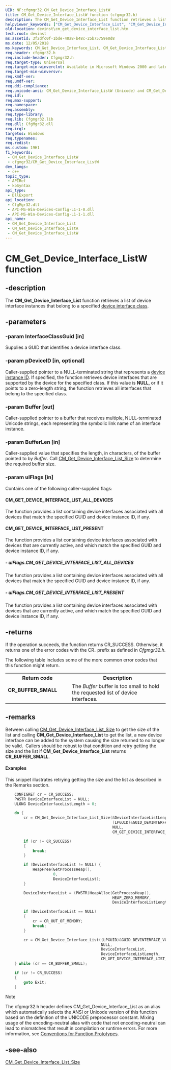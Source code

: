 ```yaml
---
UID: NF:cfgmgr32.CM_Get_Device_Interface_ListW
title: CM_Get_Device_Interface_ListW function (cfgmgr32.h)
description: The CM_Get_Device_Interface_List function retrieves a list of device interface instances that belong to a specified device interface class. (Unicode)
helpviewer_keywords: ["CM_Get_Device_Interface_List", "CM_Get_Device_Interface_List function [Device and Driver Installation]", "CM_Get_Device_Interface_ListW", "cfgmgr32/CM_Get_Device_Interface_List", "cfgmgr32/CM_Get_Device_Interface_ListW", "cfgmgrfn_8729dc17-f9a0-4ebe-ad56-35c63f9299f0.xml", "devinst.cm_get_device_interface_list"]
old-location: devinst\cm_get_device_interface_list.htm
tech.root: devinst
ms.assetid: 3f2dfc0f-1bde-40a8-b48c-25b75759e0d8
ms.date: 12/05/2018
ms.keywords: CM_Get_Device_Interface_List, CM_Get_Device_Interface_List function [Device and Driver Installation], CM_Get_Device_Interface_ListA, CM_Get_Device_Interface_ListW, cfgmgr32/CM_Get_Device_Interface_List, cfgmgr32/CM_Get_Device_Interface_ListA, cfgmgr32/CM_Get_Device_Interface_ListW, cfgmgrfn_8729dc17-f9a0-4ebe-ad56-35c63f9299f0.xml, devinst.cm_get_device_interface_list
req.header: cfgmgr32.h
req.include-header: Cfgmgr32.h
req.target-type: Universal
req.target-min-winverclnt: Available in Microsoft Windows 2000 and later versions of Windows.
req.target-min-winversvr: 
req.kmdf-ver: 
req.umdf-ver: 
req.ddi-compliance: 
req.unicode-ansi: CM_Get_Device_Interface_ListW (Unicode) and CM_Get_Device_Interface_ListA (ANSI)
req.idl: 
req.max-support: 
req.namespace: 
req.assembly: 
req.type-library: 
req.lib: Cfgmgr32.lib
req.dll: CfgMgr32.dll
req.irql: 
targetos: Windows
req.typenames: 
req.redist: 
ms.custom: 19H1
f1_keywords:
 - CM_Get_Device_Interface_ListW
 - cfgmgr32/CM_Get_Device_Interface_ListW
dev_langs:
 - c++
topic_type:
 - APIRef
 - kbSyntax
api_type:
 - DllExport
api_location:
 - CfgMgr32.dll
 - API-MS-Win-Devices-Config-L1-1-0.dll
 - API-MS-Win-Devices-Config-L1-1-1.dll
api_name:
 - CM_Get_Device_Interface_List
 - CM_Get_Device_Interface_ListA
 - CM_Get_Device_Interface_ListW
---
```


# CM_Get_Device_Interface_ListW function


## -description

The <b>CM_Get_Device_Interface_List</b> function retrieves a list of device interface instances that belong to a specified <a href="/windows-hardware/drivers/install/overview-of-device-interface-classes">device interface class</a>.

## -parameters

### -param InterfaceClassGuid [in]

Supplies a GUID that identifies a device interface class.

### -param pDeviceID [in, optional]

Caller-supplied pointer to a NULL-terminated string that represents a <a href="/windows-hardware/drivers/install/device-instance-ids">device instance ID</a>. If specified, the function retrieves device interfaces that are supported by the device for the specified class. If this value is <b>NULL</b>, or if it points to a zero-length string, the function retrieves all interfaces that belong to the specified class.

### -param Buffer [out]

Caller-supplied pointer to a buffer that receives multiple, NULL-terminated Unicode strings, each representing the symbolic link name of an interface instance.

### -param BufferLen [in]

Caller-supplied value that specifies the length, in characters, of the buffer pointed to by <i>Buffer</i>. Call <a href="/windows/desktop/api/cfgmgr32/nf-cfgmgr32-cm_get_device_interface_list_sizea">CM_Get_Device_Interface_List_Size</a> to determine the required buffer size.

### -param ulFlags [in]

Contains one of the following caller-supplied flags:





#### CM_GET_DEVICE_INTERFACE_LIST_ALL_DEVICES

The function provides a list containing device interfaces associated with all devices that match the specified GUID and device instance ID, if any.



#### CM_GET_DEVICE_INTERFACE_LIST_PRESENT

The function provides a list containing device interfaces associated with devices that are currently active, and which match the specified GUID and device instance ID, if any.


##### - ulFlags.CM_GET_DEVICE_INTERFACE_LIST_ALL_DEVICES

The function provides a list containing device interfaces associated with all devices that match the specified GUID and device instance ID, if any.


##### - ulFlags.CM_GET_DEVICE_INTERFACE_LIST_PRESENT

The function provides a list containing device interfaces associated with devices that are currently active, and which match the specified GUID and device instance ID, if any.

## -returns

If the operation succeeds, the function returns CR_SUCCESS. Otherwise, it returns one of the error codes with the CR_ prefix as defined in <i>Cfgmgr32.h</i>.

The following table includes some of the more common error codes that this function might return.

<table>
<tr>
<th>Return code</th>
<th>Description</th>
</tr>
<tr>
<td width="40%">
<dl>
<dt><b>CR_BUFFER_SMALL</b></dt>
</dl>
</td>
<td width="60%">
The <i>Buffer</i> buffer is too small to hold the requested list of device interfaces.

</td>
</tr>
</table>

## -remarks

Between calling <a href="/windows/desktop/api/cfgmgr32/nf-cfgmgr32-cm_get_device_interface_list_sizea">CM_Get_Device_Interface_List_Size</a> to get the size of the list and calling <b>CM_Get_Device_Interface_List</b> to get the list, a new device interface can be added to the system causing the size returned to no longer be valid.  Callers should be robust to that condition and retry getting the size and the list if <b>CM_Get_Device_Interface_List</b> returns <b>CR_BUFFER_SMALL</b>.


#### Examples

This snippet illustrates retrying getting the size and the list as described in the Remarks section.


```cpp
    CONFIGRET cr = CR_SUCCESS;
    PWSTR DeviceInterfaceList = NULL;
    ULONG DeviceInterfaceListLength = 0;

    do {
        cr = CM_Get_Device_Interface_List_Size(&DeviceInterfaceListLength,
                                               (LPGUID)&GUID_DEVINTERFACE_VOLUME,
                                               NULL,
                                               CM_GET_DEVICE_INTERFACE_LIST_ALL_DEVICES);

        if (cr != CR_SUCCESS)
        {
            break;
        }

        if (DeviceInterfaceList != NULL) {
            HeapFree(GetProcessHeap(),
                     0,
                     DeviceInterfaceList);
        }

        DeviceInterfaceList = (PWSTR)HeapAlloc(GetProcessHeap(),
                                               HEAP_ZERO_MEMORY,
                                               DeviceInterfaceListLength * sizeof(WCHAR));

        if (DeviceInterfaceList == NULL)
        {
            cr = CR_OUT_OF_MEMORY;
            break;
        }

        cr = CM_Get_Device_Interface_List((LPGUID)&GUID_DEVINTERFACE_VOLUME,
                                          NULL,
                                          DeviceInterfaceList,
                                          DeviceInterfaceListLength,
                                          CM_GET_DEVICE_INTERFACE_LIST_ALL_DEVICES);
    } while (cr == CR_BUFFER_SMALL);

    if (cr != CR_SUCCESS)
    {
        goto Exit;
    }

```






> [!NOTE]
> The cfgmgr32.h header defines CM_Get_Device_Interface_List as an alias which automatically selects the ANSI or Unicode version of this function based on the definition of the UNICODE preprocessor constant. Mixing usage of the encoding-neutral alias with code that not encoding-neutral can lead to mismatches that result in compilation or runtime errors. For more information, see [Conventions for Function Prototypes](/windows/win32/intl/conventions-for-function-prototypes).

## -see-also

<a href="/windows/desktop/api/cfgmgr32/nf-cfgmgr32-cm_get_device_interface_list_sizea">CM_Get_Device_Interface_List_Size</a>
